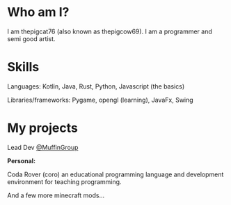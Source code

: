 # Who am I?

I am thepigcat76 (also known as thepigcow69). I am a programmer and semi good artist.

# Skills

Languages: Kotlin, Java, Rust, Python, Javascript (the basics)

Libraries/frameworks: Pygame, opengl (learning), JavaFx, Swing

# My projects

Lead Dev [@MuffinGroup](https://github.com/MuffinGroup)

**Personal:**

Coda Rover (coro) an educational programming language and development environment for teaching programming.

And a few more minecraft mods...

